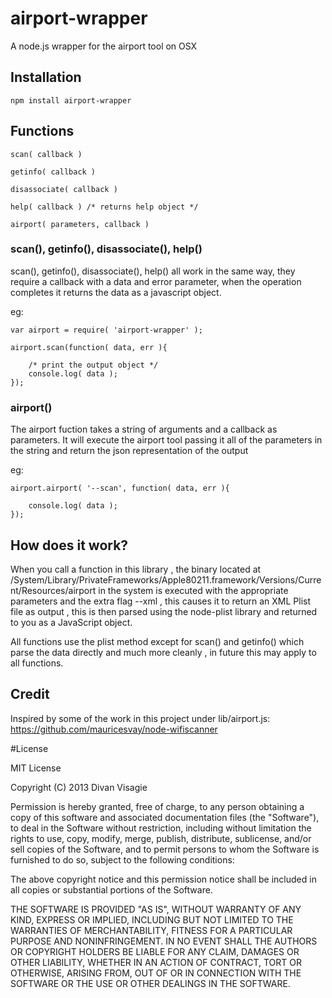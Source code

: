 airport-wrapper
===============

A node.js wrapper for the airport tool on OSX

## Installation 

	npm install airport-wrapper

## Functions

	scan( callback )

	getinfo( callback )

	disassociate( callback )

	help( callback ) /* returns help object */

	airport( parameters, callback )


### scan(), getinfo(), disassociate(), help()

scan(), getinfo(), disassociate(), help() all work in the same way, they require a callback with a data and error parameter, 
when the operation completes it returns the data as a javascript object.

eg:

	var airport = require( 'airport-wrapper' );

	airport.scan(function( data, err ){
		
		/* print the output object */
		console.log( data );
	});

### airport()

The airport fuction takes a string of arguments and a callback as parameters. It will execute the airport tool passing it all of the parameters in the string and return the json representation of the output 

eg:

	airport.airport( '--scan', function( data, err ){

	    console.log( data );
	});
	
## How does it work?

When you call a function in this library , the binary located at /System/Library/PrivateFrameworks/Apple80211.framework/Versions/Current/Resources/airport in the system is executed with the appropriate parameters and the extra flag 
--xml , this causes it to return an XML Plist file as output , this is then parsed using the node-plist library and 
returned to you as a JavaScript object.

All functions use the plist method except for scan() and getinfo() which parse the data directly and much more cleanly , in
future this may apply to all functions.

## Credit

Inspired by some of the work in this project under lib/airport.js: https://github.com/mauricesvay/node-wifiscanner

#License 

MIT License

Copyright (C) 2013 Divan Visagie

Permission is hereby granted, free of charge, to any person obtaining a copy of this software and associated documentation files (the "Software"), to deal in the Software without restriction, including without limitation the rights to use, copy, modify, merge, publish, distribute, sublicense, and/or sell copies of the Software, and to permit persons to whom the Software is furnished to do so, subject to the following conditions:

The above copyright notice and this permission notice shall be included in all copies or substantial portions of the Software.

THE SOFTWARE IS PROVIDED "AS IS", WITHOUT WARRANTY OF ANY KIND, EXPRESS OR IMPLIED, INCLUDING BUT NOT LIMITED TO THE WARRANTIES OF MERCHANTABILITY, FITNESS FOR A PARTICULAR PURPOSE AND NONINFRINGEMENT. IN NO EVENT SHALL THE AUTHORS OR COPYRIGHT HOLDERS BE LIABLE FOR ANY CLAIM, DAMAGES OR OTHER LIABILITY, WHETHER IN AN ACTION OF CONTRACT, TORT OR OTHERWISE, ARISING FROM, OUT OF OR IN CONNECTION WITH THE SOFTWARE OR THE USE OR OTHER DEALINGS IN THE SOFTWARE.
